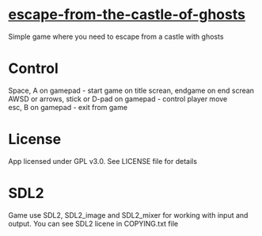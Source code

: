 # [escape-from-the-castle-of-ghosts](https://wolodiam.itch.io/escape-from-the-castle-of-ghosts)
Simple game where you need to escape from a castle with ghosts
# Control
Space, A on gamepad  - start game on title screan, endgame on end screan <br>
AWSD or arrows, stick or D-pad on gamepad - control player move <br>
esc, B on gamepad - exit from game
# License
App licensed under GPL v3.0. See LICENSE file for details
# SDL2
Game use SDL2, SDL2_image and SDL2_mixer for working with input and output.
You can see SDL2 licene in COPYING.txt file
